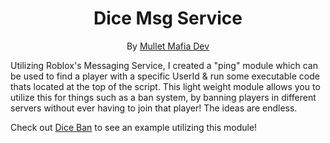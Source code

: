 <div align="center">
<h1>Dice Msg Service</h1>

By [Mullet Mafia Dev](https://www.roblox.com/groups/5018486/Mullet-Mafia-Dev#!/about)
</div>

Utilizing Roblox's Messaging Service, I created a "ping" module which can be used to find a player with a specific UserId & run some executable code thats located at the top of the script. This light weight module allows you to utilize this for things such as a ban system, by banning players in different servers without ever having to join that player! The ideas are endless.

Check out [Dice Ban](https://github.com/Mullets-Gavin/DiceBan) to see an example utilizing this module!
